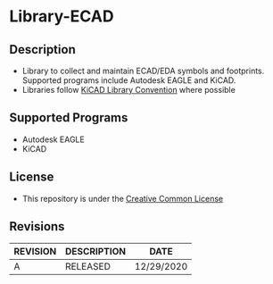 # Library-ECAD

## Description
* Library to collect and maintain ECAD/EDA symbols and footprints. Supported programs include Autodesk EAGLE and KiCAD.
* Libraries follow [KiCAD Library Convention](https://kicad.org/libraries/klc/) where possible 

## Supported Programs
* Autodesk EAGLE
* KiCAD

## License
* This repository is under the [Creative Common License](https://github.com/joshlendi/Library-ECAD/blob/main/LICENSE.md)

## Revisions
REVISION | DESCRIPTION | DATE
------------ | ------------- | -------------
A | RELEASED | 12/29/2020
